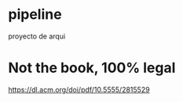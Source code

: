 # pipeline

proyecto de arqui


# Not the book, 100% legal
https://dl.acm.org/doi/pdf/10.5555/2815529
